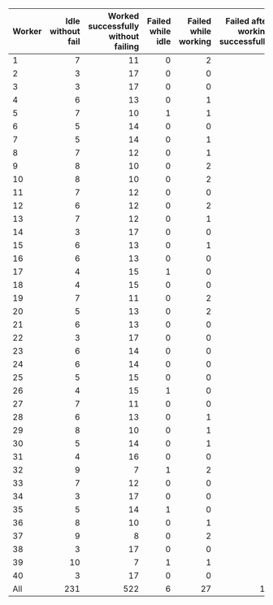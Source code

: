 | Worker   |   Idle without fail |   Worked successfully<br>without failing |   Failed while idle |   Failed while working |   Failed after<br>working successfully |   Non Critical Failures |   Total Failures |   Working times |
|:---------|--------------------:|-----------------------------------------:|--------------------:|-----------------------:|---------------------------------------:|------------------------:|-----------------:|----------------:|
| 1        |                   7 |                                       11 |                   0 |                      2 |                                      0 |                       0 |                2 |              13 |
| 2        |                   3 |                                       17 |                   0 |                      0 |                                      0 |                       0 |                0 |              17 |
| 3        |                   3 |                                       17 |                   0 |                      0 |                                      0 |                       0 |                0 |              17 |
| 4        |                   6 |                                       13 |                   0 |                      1 |                                      0 |                       0 |                1 |              14 |
| 5        |                   7 |                                       10 |                   1 |                      1 |                                      1 |                       2 |                3 |              12 |
| 6        |                   5 |                                       14 |                   0 |                      0 |                                      1 |                       1 |                1 |              15 |
| 7        |                   5 |                                       14 |                   0 |                      1 |                                      0 |                       0 |                1 |              15 |
| 8        |                   7 |                                       12 |                   0 |                      1 |                                      0 |                       0 |                1 |              13 |
| 9        |                   8 |                                       10 |                   0 |                      2 |                                      0 |                       0 |                2 |              12 |
| 10       |                   8 |                                       10 |                   0 |                      2 |                                      0 |                       0 |                2 |              12 |
| 11       |                   7 |                                       12 |                   0 |                      0 |                                      1 |                       1 |                1 |              13 |
| 12       |                   6 |                                       12 |                   0 |                      2 |                                      0 |                       0 |                2 |              14 |
| 13       |                   7 |                                       12 |                   0 |                      1 |                                      0 |                       0 |                1 |              13 |
| 14       |                   3 |                                       17 |                   0 |                      0 |                                      0 |                       0 |                0 |              17 |
| 15       |                   6 |                                       13 |                   0 |                      1 |                                      0 |                       0 |                1 |              14 |
| 16       |                   6 |                                       13 |                   0 |                      0 |                                      1 |                       1 |                1 |              14 |
| 17       |                   4 |                                       15 |                   1 |                      0 |                                      0 |                       1 |                1 |              15 |
| 18       |                   4 |                                       15 |                   0 |                      0 |                                      1 |                       1 |                1 |              16 |
| 19       |                   7 |                                       11 |                   0 |                      2 |                                      0 |                       0 |                2 |              13 |
| 20       |                   5 |                                       13 |                   0 |                      2 |                                      0 |                       0 |                2 |              15 |
| 21       |                   6 |                                       13 |                   0 |                      0 |                                      1 |                       1 |                1 |              14 |
| 22       |                   3 |                                       17 |                   0 |                      0 |                                      0 |                       0 |                0 |              17 |
| 23       |                   6 |                                       14 |                   0 |                      0 |                                      0 |                       0 |                0 |              14 |
| 24       |                   6 |                                       14 |                   0 |                      0 |                                      0 |                       0 |                0 |              14 |
| 25       |                   5 |                                       15 |                   0 |                      0 |                                      0 |                       0 |                0 |              15 |
| 26       |                   4 |                                       15 |                   1 |                      0 |                                      0 |                       1 |                1 |              15 |
| 27       |                   7 |                                       11 |                   0 |                      0 |                                      2 |                       2 |                2 |              13 |
| 28       |                   6 |                                       13 |                   0 |                      1 |                                      0 |                       0 |                1 |              14 |
| 29       |                   8 |                                       10 |                   0 |                      1 |                                      1 |                       1 |                2 |              12 |
| 30       |                   5 |                                       14 |                   0 |                      1 |                                      0 |                       0 |                1 |              15 |
| 31       |                   4 |                                       16 |                   0 |                      0 |                                      0 |                       0 |                0 |              16 |
| 32       |                   9 |                                        7 |                   1 |                      2 |                                      1 |                       2 |                4 |              10 |
| 33       |                   7 |                                       12 |                   0 |                      0 |                                      1 |                       1 |                1 |              13 |
| 34       |                   3 |                                       17 |                   0 |                      0 |                                      0 |                       0 |                0 |              17 |
| 35       |                   5 |                                       14 |                   1 |                      0 |                                      0 |                       1 |                1 |              14 |
| 36       |                   8 |                                       10 |                   0 |                      1 |                                      1 |                       1 |                2 |              12 |
| 37       |                   9 |                                        8 |                   0 |                      2 |                                      1 |                       1 |                3 |              11 |
| 38       |                   3 |                                       17 |                   0 |                      0 |                                      0 |                       0 |                0 |              17 |
| 39       |                  10 |                                        7 |                   1 |                      1 |                                      1 |                       2 |                3 |               9 |
| 40       |                   3 |                                       17 |                   0 |                      0 |                                      0 |                       0 |                0 |              17 |
| All      |                 231 |                                      522 |                   6 |                     27 |                                     14 |                      20 |               47 |             563 |